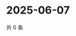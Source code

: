 # 2025-06-07

共 0 条

<!-- BEGIN ZHIHUVIDEO -->
<!-- 最后更新时间 Sat Jun 07 2025 22:09:45 GMT+0800 (China Standard Time) -->

<!-- END ZHIHUVIDEO -->
